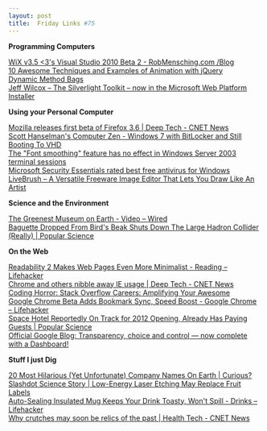 ```yaml
---
layout: post
title:  Friday Links #75
---
```

**Programming Computers**

[WiX v3.5 <3's Visual Studio 2010 Beta 2 - RobMensching.com /Blog ](http://robmensching.com/blog/posts/2009/10/30/WiX-v3.5-3s-Visual-Studio-2010-Beta-2)   
[10 Awesome Techniques and Examples of Animation with jQuery ](http://sixrevisions.com/javascript/10-awesome-techniques-and-examples-of-animation-with-jquery/)   
[Dynamic Method Bags ](http://msdn.microsoft.com/en-us/library/ee658247.aspx)   
[Jeff Wilcox – The Silverlight Toolkit – now in the Microsoft Web Platform Installer](http://www.jeff.wilcox.name/2009/11/toolkit-webpi/)

**Using your Personal Computer**

[Mozilla releases first beta of Firefox 3.6 | Deep Tech - CNET News ](http://news.cnet.com/8301-30685_3-10387797-264.html?part=rss&subj=news&tag=2547-1_3-0-5)   
[Scott Hanselman's Computer Zen - Windows 7 with BitLocker and Still Booting To VHD](http://www.hanselman.com/blog/Windows7WithBitLockerAndStillBootingToVHD.aspx)   
[The "Font smoothing" feature has no effect in Windows Server 2003 terminal sessions](http://support.microsoft.com/kb/946633)   
[Microsoft Security Essentials rated best free antivirus for Windows ](http://www.downloadsquad.com/2009/10/31/best-free-antivirus-for-windows-microsoft-security-essentials/)   
[LiveBrush – A Versatile Freeware Image Editor That Lets You Draw Like An Artist](http://www.makeuseof.com/tag/livebrush-a-versatile-freewareimage-editor-that-lets-you-draw-like-an-artist/)

**Science and the Environment**

[The Greenest Museum on Earth - Video – Wired ](http://www.wired.com/video/latest-videos/featured/1716500187/the-greenest-museum-on-earth/1813637561)   
[Baguette Dropped From Bird's Beak Shuts Down The Large Hadron Collider (Really) | Popular Science](http://www.popsci.com/science/article/2009-11/bread-loving-bird-shuts-down-lhc)

**On the Web**

[Readability 2 Makes Web Pages Even More Minimalist - Reading – Lifehacker ](http://lifehacker.com/5394029/readability-2-makes-web-pages-even-more-minimalist)   
[Chrome and others nibble away IE usage | Deep Tech - CNET News ](http://news.cnet.com/8301-30685_3-10388289-264.html)   
[Coding Horror: Stack Overflow Careers: Amplifying Your Awesome ](http://www.codinghorror.com/blog/archives/001308.html)   
[Google Chrome Beta Adds Bookmark Sync, Speed Boost - Google Chrome – Lifehacker](http://lifehacker.com/5395897/google-chrome-beta-adds-bookmark-sync-speed-boost)   
[Space Hotel Reportedly On Track for 2012 Opening, Already Has Paying Guests | Popular Science](http://www.popsci.com/technology/article/2009-11/space-hotel-already-has-paying-guests-2012-debut)   
[Official Google Blog: Transparency, choice and control — now complete with a Dashboard!](http://googleblog.blogspot.com/2009/11/transparency-choice-and-control-now.html)

**Stuff I just Dig**

[20 Most Hilarious (Yet Unfortunate) Company Names On Earth | Curious? ](http://www.curiousread.com/2009/11/20-most-hilarious-yet-unfortunate.html)   
[Slashdot Science Story | Low-Energy Laser Etching May Replace Fruit Labels](http://science.slashdot.org/story/09/11/05/0336210/Low-Energy-Laser-Etching-May-Replace-Fruit-Labels?from=rss)   
[Auto-Sealing Insulated Mug Keeps Your Drink Toasty, Won't Spill - Drinks – Lifehacker ](http://lifehacker.com/5398039/auto+sealing-insulated-mug-keeps-your-drink-toasty-wont-spill)   
[Why crutches may soon be relics of the past | Health Tech - CNET News ](http://news.cnet.com/8301-27083_3-10391644-247.html?part=rss&subj=news&tag=2547-1_3-0-5)
